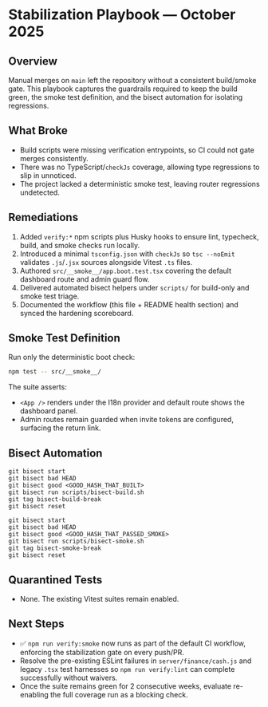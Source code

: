 # Stabilization Playbook — October 2025

## Overview
Manual merges on `main` left the repository without a consistent build/smoke gate. This playbook
captures the guardrails required to keep the build green, the smoke test definition, and the
bisect automation for isolating regressions.

## What Broke
- Build scripts were missing verification entrypoints, so CI could not gate merges consistently.
- There was no TypeScript/`checkJs` coverage, allowing type regressions to slip in unnoticed.
- The project lacked a deterministic smoke test, leaving router regressions undetected.

## Remediations
1. Added `verify:*` npm scripts plus Husky hooks to ensure lint, typecheck, build, and smoke checks run locally.
2. Introduced a minimal `tsconfig.json` with `checkJs` so `tsc --noEmit` validates `.js`/`.jsx` sources alongside Vitest `.ts` files.
3. Authored `src/__smoke__/app.boot.test.tsx` covering the default dashboard route and admin guard flow.
4. Delivered automated bisect helpers under `scripts/` for build-only and smoke test triage.
5. Documented the workflow (this file + README health section) and synced the hardening scoreboard.

## Smoke Test Definition
Run only the deterministic boot check:

```bash
npm test -- src/__smoke__/
```

The suite asserts:
- `<App />` renders under the I18n provider and default route shows the dashboard panel.
- Admin routes remain guarded when invite tokens are configured, surfacing the return link.

## Bisect Automation
```
git bisect start
git bisect bad HEAD
git bisect good <GOOD_HASH_THAT_BUILT>
git bisect run scripts/bisect-build.sh
git tag bisect-build-break
git bisect reset

git bisect start
git bisect bad HEAD
git bisect good <GOOD_HASH_THAT_PASSED_SMOKE>
git bisect run scripts/bisect-smoke.sh
git tag bisect-smoke-break
git bisect reset
```

## Quarantined Tests
- None. The existing Vitest suites remain enabled.

## Next Steps
- ✅ `npm run verify:smoke` now runs as part of the default CI workflow, enforcing the stabilization
  gate on every push/PR.
- Resolve the pre-existing ESLint failures in `server/finance/cash.js` and legacy `.tsx` test
  harnesses so `npm run verify:lint` can complete successfully without waivers.
- Once the suite remains green for 2 consecutive weeks, evaluate re-enabling the full coverage run
  as a blocking check.
